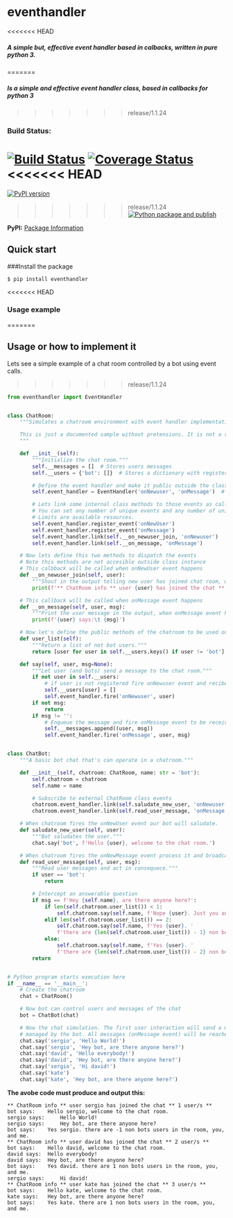 # eventhandler

<<<<<<< HEAD
##### A simple but, **effective event handler based in calbacks**, written in pure python 3.
=======
##### Is a simple and effective event handler class, based in callbacks for python 3
>>>>>>> release/1.1.24

### Build Status:
[![Build Status](https://travis-ci.org/davidvicenteranz/eventhandler.svg?branch=master)](https://travis-ci.org/davidvicenteranz/eventhandler) 
[![Coverage Status](https://coveralls.io/repos/github/davidvicenteranz/eventhandler/badge.svg)](https://coveralls.io/github/davidvicenteranz/eventhandler) 
<<<<<<< HEAD
=======
[![PyPI version](https://badge.fury.io/py/eventhandler.svg)](https://badge.fury.io/py/eventhandler)
>>>>>>> release/1.1.24
[![Python package and publish](https://github.com/davidvicenteranz/eventhandler/workflows/Python%20package%20and%20publish/badge.svg?branch=master)](https://pypi.org/project/eventhandler/)  

**PyPI:** [Package Information](https://pypi.python.org/pypi/eventhandler)

## Quick start
###Install the package
```shell
$ pip install eventhandler
```

<<<<<<< HEAD
### Usage example
=======
## Usage or how to implement it
Lets see a simple example of a chat room controlled by a bot using event calls.
>>>>>>> release/1.1.24
```python
from eventhandler import EventHandler


class ChatRoom:
    """Simulates a chatroom environment with event handler implementation.

    This is just a documented sample without pretensions. It is not a real class implementation.
    """

    def __init__(self):
        """Initialize the chat room."""
        self.__messages = []  # Stores users messages
        self.__users = {'bot': []}  # Stores a dictionary with registered usernames

        # Define the event handler and make it public outside the class to let externals subscriptions to events.
        self.event_handler = EventHandler('onNewuser', 'onMessage')  # Note that events names are cased sensitive.

        # Lets link some internal class methods to those events as callbacks.
        # You can set any number of unique events and any number of unique callbacks to fire per event,
        # Limits are available resources.
        self.event_handler.register_event('onNewUser')
        self.event_handler.register_event('onMessage')
        self.event_handler.link(self.__on_newuser_join, 'onNewuser')
        self.event_handler.link(self.__on_message, 'onMessage')

    # Now lets define this two methods to dispatch the events
    # Note this methods are not accesible outside class instance
    # This calbback will be called when onNewUser event happens
    def __on_newuser_join(self, user):
        """Shout in the output telling new user has joined chat room, when onNewuser event happens."""
        print(f'** ChatRoom info ** user {user} has joined the chat ** {len(self.user_list())} user/s **')

    # This callback will be called when onMessage event happens
    def __on_message(self, user, msg):
        """Print the user message in the output, when onMessage event happens."""
        print(f'{user} says:\t {msg}')

    # Now let's define the public methods of the chatroom to be used outside the class
    def user_list(self):
        """Return a list of not bot users."""
        return [user for user in self.__users.keys() if user != 'bot']

    def say(self, user, msg=None):
        """Let user (and bots) send a message to the chat room."""
        if not user in self.__users:
            # if user is not registered fire onNewuser event and recibe it inside the class.
            self.__users[user] = []
            self.event_handler.fire('onNewuser', user)
        if not msg:
            return
        if msg != '':
            # Enqueue the message and fire onMessage event to be received internally by __on_message method.
            self.__messages.append((user, msg))
            self.event_handler.fire('onMessage', user, msg)


class ChatBot:
    """A basic bot chat that's can operate in a chatroom."""

    def __init__(self, chatroom: ChatRoom, name: str = 'bot'):
        self.chatroom = chatroom
        self.name = name

        # Subscribe to external ChatRoom class events
        chatroom.event_handler.link(self.saludate_new_user, 'onNewuser')
        chatroom.event_handler.link(self.read_user_message, 'onMessage')

    # When chatroom fires the onNewUser event our bot will saludate.
    def saludate_new_user(self, user):
        """Bot saludates the user."""
        chat.say('bot', f'Hello {user}, welcome to the chat room.')

    # When chatroom fires the onNewMessage event process it and broadcast some output if needed.
    def read_user_message(self, user, msg):
        """Read user messages and act in consequece."""
        if user == 'bot':
            return

        # Intercept an answerable question
        if msg == f'Hey {self.name}, are there anyone here?':
            if len(self.chatroom.user_list()) < 1:
                self.chatroom.say(self.name, f'Nope {user}. Just you and me.')
            elif len(self.chatroom.user_list()) == 2:
                self.chatroom.say(self.name, f'Yes {user}. '
                f'there are {len(self.chatroom.user_list()) - 1} non bots users in the room, you, and me.')
            else:
                self.chatroom.say(self.name, f'Yes {user}. '
                f'there are {len(self.chatroom.user_list()) - 2} non bots users in the room, you, and me.')
        return


# Python program starts execution here
if __name__ == '__main__':
    # Create the chatroom
    chat = ChatRoom()

    # Now bot can control users and messages of the chat
    bot = ChatBot(chat)

    # Now the chat simulation. The first user interaction will send a message onNewuser event will be fired and
    # managed by the bot. All messages (onMessage event) will be reached by the bot.
    chat.say('sergio', 'Hello World!')
    chat.say('sergio', 'Hey bot, are there anyone here?')
    chat.say('david', 'Hello everybody!')
    chat.say('david', 'Hey bot, are there anyone here?')
    chat.say('sergio', 'Hi david!')
    chat.say('kate')
    chat.say('kate', 'Hey bot, are there anyone here?')
```
**The avobe code must produce and output this:**
```text
** ChatRoom info ** user sergio has joined the chat ** 1 user/s **
bot says:	 Hello sergio, welcome to the chat room.
sergio says:	 Hello World!
sergio says:	 Hey bot, are there anyone here?
bot says:	 Yes sergio. there are -1 non bots users in the room, you, and me.
** ChatRoom info ** user david has joined the chat ** 2 user/s **
bot says:	 Hello david, welcome to the chat room.
david says:	 Hello everybody!
david says:	 Hey bot, are there anyone here?
bot says:	 Yes david. there are 1 non bots users in the room, you, and me.
sergio says:	 Hi david!
** ChatRoom info ** user kate has joined the chat ** 3 user/s **
bot says:	 Hello kate, welcome to the chat room.
kate says:	 Hey bot, are there anyone here?
bot says:	 Yes kate. there are 1 non bots users in the room, you, and me.
```